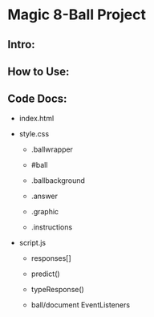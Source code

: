 # Magic 8-Ball Project

## Intro:


## How to Use:


## Code Docs:
- index.html  
  
- style.css  

  - .ballwrapper  
   
  - #ball  
    
  - .ballbackground  
    
  - .answer  
    
  - .graphic  
    
  - .instructions  
    
- script.js  
    
  - responses[]  
    
  - predict()
  
  - typeResponse()

  - ball/document EventListeners
    